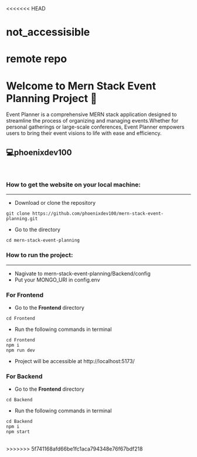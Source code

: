 <<<<<<< HEAD
# not_accessisible
remote repo
=======
# Welcome to Mern Stack Event Planning Project 🎉

Event Planner is a comprehensive MERN stack application designed to streamline the process of organizing and managing events.Whether for personal gatherings or large-scale conferences, Event Planner empowers users to bring their event visions to life with ease and efficiency.

## 💻phoenixdev100

<br>

### How to get the website on your local machine:

---

- Download or clone the repository

```
git clone https://github.com/phoenixdev100/mern-stack-event-planning.git
```

- Go to the directory

```
cd mern-stack-event-planning
```

### How to run the project:

---

- Nagivate to mern-stack-event-planning/Backend/config
- Put your MONGO_URI in config.env

### For Frontend

- Go to the **Frontend** directory

```
cd Frontend
```

- Run the following commands in terminal

```
cd Frontend
npm i
npm run dev
```

- Project will be accessible at http://localhost:5173/

### For Backend

- Go to the **Frontend** directory

```
cd Backend
```

- Run the following commands in terminal

```
cd Backend
npm i
npm start
```

<br>
>>>>>>> 5f741168afd66be1fc1aca794348e76f67bdf218
